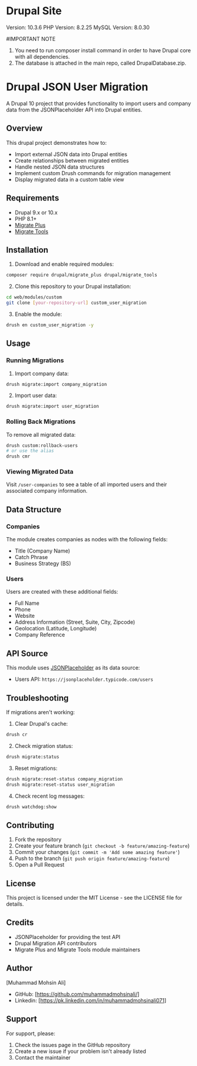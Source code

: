 # Drupal Site 
  Version: 10.3.6
  PHP Version: 8.2.25
  MySQL Version: 8.0.30

#IMPORTANT NOTE

1) You need to run composer install command in order to have Drupal core with all dependencies.
2) The database is attached in the main repo, called DrupalDatabase.zip.

# Drupal JSON User Migration

A Drupal 10 project that provides functionality to import users and company data from the JSONPlaceholder API into Drupal entities.

## Overview

This drupal project demonstrates how to:
- Import external JSON data into Drupal entities
- Create relationships between migrated entities
- Handle nested JSON data structures
- Implement custom Drush commands for migration management
- Display migrated data in a custom table view

## Requirements

- Drupal 9.x or 10.x
- PHP 8.1+
- [Migrate Plus](https://www.drupal.org/project/migrate_plus)
- [Migrate Tools](https://www.drupal.org/project/migrate_tools)

## Installation

1. Download and enable required modules:
```bash
composer require drupal/migrate_plus drupal/migrate_tools
```

2. Clone this repository to your Drupal installation:
```bash
cd web/modules/custom
git clone [your-repository-url] custom_user_migration
```

3. Enable the module:
```bash
drush en custom_user_migration -y
```

## Usage

### Running Migrations

1. Import company data:
```bash
drush migrate:import company_migration
```

2. Import user data:
```bash
drush migrate:import user_migration
```

### Rolling Back Migrations

To remove all migrated data:
```bash
drush custom:rollback-users
# or use the alias
drush cmr
```

### Viewing Migrated Data

Visit `/user-companies` to see a table of all imported users and their associated company information.

## Data Structure

### Companies
The module creates companies as nodes with the following fields:
- Title (Company Name)
- Catch Phrase
- Business Strategy (BS)

### Users
Users are created with these additional fields:
- Full Name
- Phone
- Website
- Address Information (Street, Suite, City, Zipcode)
- Geolocation (Latitude, Longitude)
- Company Reference

## API Source

This module uses [JSONPlaceholder](https://jsonplaceholder.typicode.com/) as its data source:
- Users API: `https://jsonplaceholder.typicode.com/users`

## Troubleshooting

If migrations aren't working:

1. Clear Drupal's cache:
```bash
drush cr
```

2. Check migration status:
```bash
drush migrate:status
```

3. Reset migrations:
```bash
drush migrate:reset-status company_migration
drush migrate:reset-status user_migration
```

4. Check recent log messages:
```bash
drush watchdog:show
```

## Contributing

1. Fork the repository
2. Create your feature branch (`git checkout -b feature/amazing-feature`)
3. Commit your changes (`git commit -m 'Add some amazing feature'`)
4. Push to the branch (`git push origin feature/amazing-feature`)
5. Open a Pull Request

## License

This project is licensed under the MIT License - see the LICENSE file for details.

## Credits

- JSONPlaceholder for providing the test API
- Drupal Migration API contributors
- Migrate Plus and Migrate Tools module maintainers

## Author

[Muhammad Mohsin Ali]
- GitHub: [https://github.com/muhammadmohsinali/]
- Linkedin: [https://pk.linkedin.com/in/muhammadmohsinali071]

## Support

For support, please:
1. Check the issues page in the GitHub repository
2. Create a new issue if your problem isn't already listed
3. Contact the maintainer
